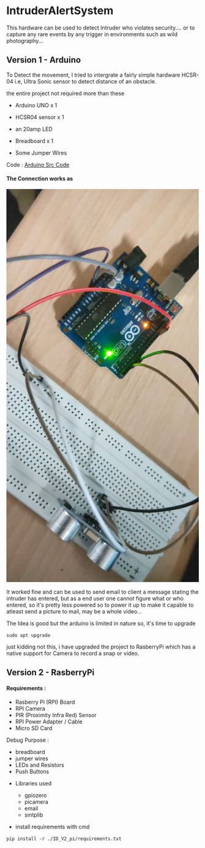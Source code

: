 # IntruderAlertSystem
This hardware can be used to detect Intruder who violates security.... or to capture any rare events by any trigger in environments such as wild photography...


## Version 1 -  Arduino

To Detect the movement, I tried to intergrate a fairly simple hardware HCSR-04 i.e, Ultra Sonic sensor to detect distance of an obstacle.

the entire project not required more than these 
* Arduino UNO    x 1
* HCSR04 sensor  x 1

* an 20amp LED
* Breadboard     x 1
* Some Jumper Wires

Code : [Arduino Src Code](/ID_V1/Arduino_Intruder_Detection.Cpp)

#### The Connection works as

![Arduino Setup](/img/Arduino_intruder_detection.jpeg)

It worked fine and can be used to send email to client a message stating the intruder has entered, but as a end user one cannot figure what or who entered, so it's pretty less powered so to power it up to make it capable to atleast send a picture to mail, may be a whole video... 

The Idea is good but the arduino is limited in nature so, it's time to upgrade

```
sudo apt upgrade
```

just kidding not this, i have upgraded the project to RasberryPi which has a native support for Camera to record a snap or video.


## Version 2 - RasberryPi

#### Requirements :

* Rasberry Pi (RPI) Board
* RPI Camera
* PIR (Proximity Infra Red) Sensor 
* RPI Power Adapter / Cable
* Micro SD Card

Debug Purpose :
* breadboard
* jumper wires
* LEDs and Resistors
* Push Buttons

- Libraries used 
  * gpiozero
  * picamera
  * email
  * smtplib

- install requirements with cmd

```
pip install -r ./ID_V2_pi/requirements.txt
```



